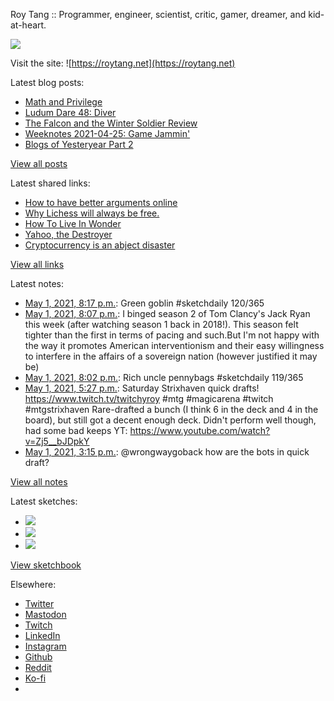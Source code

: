 Roy Tang :: Programmer, engineer, scientist, critic, gamer, dreamer, and kid-at-heart.

![](https://roytang.net/static/img/profile.jpg)

Visit the site: ![https://roytang.net](https://roytang.net)

Latest blog posts:

- [Math and Privilege](https://roytang.net/2021/04/math-privilege/)
- [Ludum Dare 48: Diver](https://roytang.net/2021/04/ludum-dare-48-diver/)
- [The Falcon and the Winter Soldier Review](https://roytang.net/2021/04/fatws/)
- [Weeknotes 2021-04-25: Game Jammin&#x27;](https://roytang.net/2021/04/weeknotes-2021-04-25/)
- [Blogs of Yesteryear Part 2](https://roytang.net/2021/04/blogs-of-yesteryear-2/)

[View all posts](https://roytang.net/blog)

Latest shared links:

- [How to have better arguments online](https://roytang.net/2021/04/how-to-have-better-arguments-online/)
- [Why Lichess will always be free.](https://roytang.net/2021/04/why-lichess-will-always-be-free/)
- [How To Live In Wonder](https://roytang.net/2021/04/how-to-live-in-wonder/)
- [Yahoo, the Destroyer](https://roytang.net/2021/04/yahoo-the-destroyer/)
- [Cryptocurrency is an abject disaster](https://roytang.net/2021/04/cryptocurrency-is-an-abject-disaster/)

[View all links](https://roytang.net/links)

Latest notes:

- [May 1, 2021, 8:17 p.m.](https://roytang.net/2021/05/1388467632651730945/): Green goblin #sketchdaily 120/365
- [May 1, 2021, 8:07 p.m.](https://roytang.net/2021/05/99d3f5dffa9b1e1f2a4029f66c2b4f2a/): I binged season 2 of Tom Clancy&#x27;s Jack Ryan this week (after watching season 1 back in 2018!). This season felt tighter than the first in terms of pacing and such.But I&#x27;m not happy with the way it promotes American interventionism and their easy willingness to interfere in the affairs of a sovereign nation (however justified it may be)
- [May 1, 2021, 8:02 p.m.](https://roytang.net/2021/05/1388463736625803265/): Rich uncle pennybags #sketchdaily 119/365
- [May 1, 2021, 5:27 p.m.](https://roytang.net/2021/05/1388424945730981890/): Saturday Strixhaven quick drafts! https://www.twitch.tv/twitchyroy #mtg #magicarena #twitch #mtgstrixhaven Rare-drafted a bunch (I think 6 in the deck and 4 in the board), but still got a decent enough deck. Didn&#x27;t perform well though, had some bad keeps YT: https://www.youtube.com/watch?v=Zj5__bJDpkY
- [May 1, 2021, 3:15 p.m.](https://roytang.net/2021/05/1388391582605316096/): @wrongwaygoback how are the bots in quick draft?

[View all notes](https://roytang.net/notes)

Latest sketches:


- ![](https://roytang.net/media/cache/19/1f/191fd65a6f30ab2648d9dd58414d6363.jpg)
- ![](https://roytang.net/media/cache/86/f7/86f732151285571024b55de8c667bdb3.jpg)
- ![](https://roytang.net/media/cache/f7/8d/f78d05d626217f36f15886fdbdd90701.jpg)

[View sketchbook](https://roytang.net/albums/sketchbook)


Elsewhere:

- [Twitter](https://twitter.com/roytang)
- [Mastodon](https://mastodon.technology/@roytang)
- [Twitch](https://twitch.tv/twitchyroy)
- [LinkedIn](https://www.linkedin.com/in/roytang)
- [Instagram](https://instagram.com/roytang0400)
- [Github](https://github.com/roytang)
- [Reddit](https://reddit.com/u/hungryroy)
- [Ko-fi](https://ko-fi.com/roytang)
- [](mailto:hello@roytang.net)